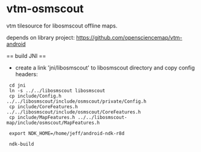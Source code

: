 vtm-osmscout
============

vtm tilesource for libosmscout offline maps.

depends on library project:
https://github.com/opensciencemap/vtm-android


== build JNI ==
 - create a link 'jni/libosmscout' to libosmscout directory and copy config headers:
 
```
 cd jni
 ln -s ../../libosmscout libosmscout 
 cp include/Config.h  ../../libosmscout/include/osmscout/private/Config.h
 cp include/CoreFeatures.h  ../../libosmscout/include/osmscout/CoreFeatures.h
 cp include/MapFeatures.h ../../libosmscout-map/include/osmscout/MapFeatures.h

 export NDK_HOME=/home/jeff/android-ndk-r8d
 
 ndk-build
```
